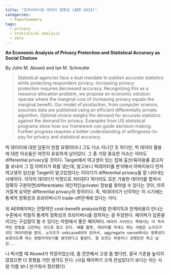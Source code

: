 ```yaml
---
title: "프라이버시와 데이터 정확성 (AER 2019)"
categories:
  - PaperSummary
tags:
  - privacy
  - statistical analysis  
  - data
---
```


**An Economic Analysis of Privacy Protection and Statistical Accuracy as Social Choices**

By John M. Abowd and Ian M. Schmutte

> Statistical agencies face a dual mandate to publish accurate statistics while protecting respondent privacy. Increasing privacy protection requires decreased accuracy. Recognizing this as a resource allocation problem, we propose an economic solution: operate where the marginal cost of increasing privacy equals the marginal benefit. Our model of production, from computer science, assumes data are published using an efficient differentially private algorithm. Optimal choice weighs the demand for accurate statistics against the demand for privacy. Examples from US statistical programs show how our framework can guide decision-making. Further progress requires a better understanding of willingness-to-pay for privacy and statistical accuracy.


빅 데이터에 대한 담론이 한참 유행이더니 그도 다소 지나간 듯 하다만, 빅 데이터 활용에 대한 이슈들은 여전히 유효하게 남아있다. 그 중 가장 중요한 이슈는 아마도 differential privacy일 것이다. Target에서 여고생이 있는 집에 출산/육아용품 광고지를 보내서 그 집 아버지가 화를 냈는데, 알고보니 빅데이터를 분석해서 아버지보다 먼저 여고생의 임신을 Target이 알고있었다는 이야기가 differential privacy를 잘 나타내는 사례이다. 각각의 데이터가 익명으로 처리된다 하더라도 모든 가용한 데이터를 합쳐서 정확히 구분하면(differentiate) 개인적인(private) 정보를 찾아낼 수 있다는 것이, 아주 거칠게 요약한 differential privacy의 정의이다. 즉, 빅데이터가 난무하는 이 시기에는 통계적 정확성과 프라이버시가 trade-off관계에 있다는 거다.

위 AER페이퍼는 전형적인 cost-benefit analysis처럼 한계이득과 한계비용이 만나는 수준에서 적절히 통계적 정확성과 프라이버시를 정하자는 걸 주장한다. 페이퍼가 담론을 이끄는 구심점이 될 수 있다는 차원에서 좋은 페이퍼다. 
`데이터 사이언스 쪽에서는 더 적극적인 방법을 고민하는 것으로 알고 있다. 예를 들면, 데이터를 억세스 하는 사람은 노이즈가 섞인 데이터만을 받되, 노이즈가 unbiased되어 있어서, aggregate sense에서는 정확성이 보장되도록 하는 방법이라던가를 생각한다고 들었다. 잘 모르는 부분이니 코멘트만 하고 넘김...`

나 박사할 때 Abowd가 학장이었는데, 좀 깐깐해서 고생 좀 했다만, 결국 기준을 높이지 않았으면 더 못했을 거란 생각도 든다. (사실 페이퍼가 크게 관심있다기 보다는 아는 사람 이름 보니 반가워서 정리했다)
